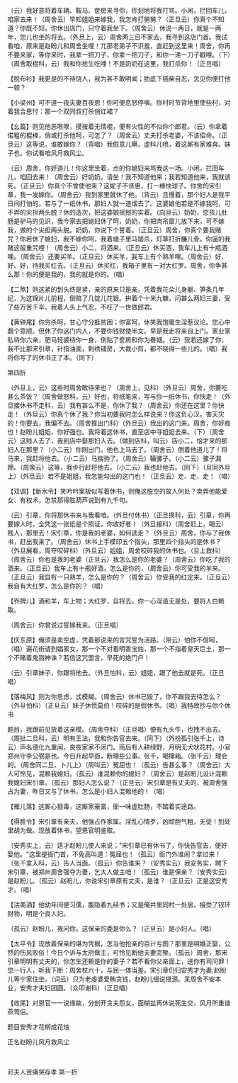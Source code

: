 <!-- { "loadSidebar": true } -->
（云）我好意将着车辆、鞍马、奁房来寻你，你刬地将我打骂。小闲，拦回车儿，咱家去来！（周舍云）早知姐姐来嫁我，我怎肯打舅舅？（正旦云）你真个不知道？你既不知，你休出店门，只守着我坐下。（周舍云）休说一两日，就是一两年，您儿也坐的将去。（外旦上，云）周舍两三日不家去，我寻到这店门首。我试看咱，原来是赵盼儿和周舍坐哩！兀那老弟子不识羞，直赶到这里来！周舍，你再不要来家，等你来时，我拿一把刀子，你拿一把刀子，和你一递一刀子戳哩。（下）（周舍取棍科，云）我和你抢生吃哩！不是奶奶在这里，我打杀你！（正旦唱）

【脱布衫】我更是的不待饶人，我为甚不敢明闻；肋底下插柴自忍，怎见你便打他一顿？

【小梁州】可不道一夜夫妻百夜恩！你可便息怒停嗔。你村时节背地里使些村，对着我合思忖：那一个双同叔打杀俏红裙？

【幺篇】则见他恶哏哏，摸按着无情棍，便有火性的不似你个郎君。（云）你拿着偌粗的棍棒，倘或打杀他呵，可怎了？（周舍云）丈夫打杀老婆，不该偿命。（正旦云）这等说，谁敢嫁你？（背唱）我假意儿瞒，虚科儿喷，着这厮有家难奔。妹子也。你试看咱风月救风尘。

（云）周舍，你好道儿！你这里坐着，点的你媳妇来骂我这一场。小闲，拦回车儿，咱回去来！（周舍云）好奶奶，请坐！我不知道他来；我若知道他来，我就该死。（正旦云）你真个不曾使他来？这妮子不贤惠，打一棒快球子。你舍的宋引章，我一发嫁你。（周舍云）我到家里就休了他。（背云）且慢着，那个妇人是我平日间打怕的，若与了一纸休书，那妇人就一道烟去了。这婆娘他若是不嫁我呵，可不弄的尖担两头脱？休的造次，把这婆娘摇撼的实着。（向旦云）奶奶，您孩儿肚肠是驴马的见识，我今家去把媳妇休了呵，奶奶，你把肉吊窗儿放下来，可不嫁我，做的个尖担两头脱。奶奶，你说下个誓着。（正旦云）周舍，你真个要我赌咒？你若休了媳妇，我不嫁你呵，我着塘子里马踏杀，灯草打折臁儿骨。你逼的我赌这般重咒哩！（周舍云）小二，将酒来。（正旦云）休买酒，我车儿上有十瓶酒哩。（周舍云）还要买羊。（正旦云）休买羊，我车上有个熟羊哩。（周舍云）好、好、好，待我买红去。（正旦云）休买红，我箱子里有一对大红罗。周舍，你争甚么那！你的便是我的，我的就是你的。（唱）

【二煞】则这紧的到头终是紧，亲的原来只是亲。凭着我花朵儿身躯、笋条几年纪，为这锦片儿前程，倒赔了几锭儿花银。拚着个十米九糠，问甚么两妇三妻，受了些万苦千辛。我着人头上气忍，不枉了一世做郎君。

【黄钟尾】你穷杀呵，甘心守分捱贫困；你富呵，休笑我饱暖生淫惹议论。您心中觑个意顺。但休了你这门内人，不要你钱财使半文。早是我走将来自上门。家业家私待你六亲，肥马轻裘待你一身，倒贴了奁房和你为眷姻。（云）我若还嫁了你，我不比那宋引章，针指油面，刺绣铺房，大裁小剪，都不晓得一些儿的。（唱）我将你写了的休书正了本。（同下）


第四折

（外旦上，云）这些时周舍敢待来也？（周舍上，见科）（外旦云）周舍，你要吃甚么茶饭？（周舍做怒科，云）好也，将纸笔来，写与你一纸休书，你快走！（外旦接休书不走科，云）我有甚么不是，你休了我？（周舍云）你还在这里？你快走！（外旦云）你真个休了我？你当初要我时怎么样说来？你这负心汉，害天灾的！你要去，我偏不去。（周舍推出门科）（外旦云）我出的这门来。周舍，你好痴也！赵盼儿姐姐，你好强也。我将着这休书，直至店中寻姐姐去来。（下）（周舍云）这贱人去了，我到店中娶那妇人去。（做到店科，叫云）店小二，恰才来的那妇人在那里？（小二云）你刚出门，他也上马去了。（周舍云）倒着他道儿了！将马来，我赶将他去。（小二云）马揣驹了。（周舍云）鞴骡子。（小二云）骡子漏蹄。（周舍云）这等，我步行赶将他去。（小二云）我也赶他去。（同下）（旦同外旦上）（外旦云）若不是姐姐，我怎能勾出的这门也！（正旦云）走、走、走！（唱）

【双调】【新水令】笑吟吟案板似写着休书，则俺这脱空的故人何处？卖弄他能爱女、有权术，怎禁那得胜葫芦说到有九千句。

（云）引章，你将那休书来与我看咱。（外旦付休书）（正旦换科，云）引章，你再要嫁人时，全凭这一张纸是个照证，你收好者！（外旦接科）（周舍赶上，喝云）贱人，那里去！宋引章，你是我的老婆，如何逃走？（外旦云）周舍，你与了我休书，赶出我来了。（周舍云）休书上手模印五个指头，那里四个指头的是休书？（外旦展看，周夺咬碎科）（外旦云）姐姐，周舍咬碎我的休书也。（旦上救科）（周舍云）你也是我的老婆（正旦云）我怎么是你的老婆？（周舍云）你吃了我的酒来。（正旦云）我车上有十瓶好酒，怎么是你的，（周舍云）你可受我的羊来。（正旦云）我自有一只熟羊，怎么是你的？（周舍云）你受我的红定来。（正旦云）我自有大红罗，怎么是你的？（唱）

【乔牌儿】酒和羊，车上物；大红罗，自将去。你一心淫滥无是处，要将人白赖取。

（周舍云）你曾说过誓嫁我来。（正旦唱）

【庆东原】俺须是卖空虚，凭着那说来的言咒誓为活路。（带云）怕你不信呵，（唱）遍花街请到娼家女，那一个不对着明香宝烛，那一个不指着皇天后土，那一个不赌着鬼戮神诛？若信这咒盟言，早死的绝门户！

（云）引章妹子，你跟将他去。（外旦怕科，云）姐姐，跟了他去就是死。（正旦唱）

【落梅风】则为你思虑，忒模糊。（周舍云）休书已毁了，你不跟我去待怎么？（外旦怕科）（正旦云）妹子休慌莫伯！咬碎的是假休书。（唱）我特故抄与你个休书

题目，我跟前见放着这亲模。（周舍夺科）（正旦唱）便有九头牛，也拽不出去。（周扯二旦科，云）明有王法，我和你告官去来。（同下）（外扮孤引张千上，诗云）声名德化九重闻，良夜家家不闭门。雨后有人耕绿野，月明无犬吠花村。小官郑州守李公弼是也。今日升起早衙，断理些公事。张千，喝撺箱。（张千云）理会的。（周舍同二旦、卜儿上）（周叫云）冤屈也！（孤云）告甚么事？（周舍云）大人可怜见，混赖我媳妇。（孤云）谁混赖你的媳妇？（周舍云）是赵盼儿设计混赖我媳妇宋引章。（孤云）那妇人怎么说？（正旦云）宋引章是有丈夫的，被周舍强占为妻，昨日又与了休书，怎么是小妇人混赖他的！（唱）

【雁儿落】这厮心狠毒，这厮家豪富，衜一味虚肚肠，不踏着实途路。

【得胜令】宋引章有亲夫，他强占作家属。淫乱心情歹，凶顽胆气粗，无徒！到处里胡为做。现放着体书，望恩官明鉴取。

（安秀实上，云）适才赵盼儿使人来说；"宋引章已有休书了，你快告官去，便好娶他。"这里是衙门首，不免高叫道：冤屈也！（孤云）衙门外谁闹？拿过来！（张千拿入科，云）告人当面。（孤云）你告谁来？（安秀实云）我安务实，聘下宋引章，被郑州周舍强夺为妻，乞大人做主咱！（孤云）谁是保亲？（安秀实云）是赵盼儿。（孤云）赵盼儿，你说宋引章原有丈夫，是谁？（正旦云）正是这安秀才。（唱）

【沽美酒】他幼年间便习儒，腹隐着九经书；又是俺共里同村一处居，接受了钗环财物，明是个良人妇。

（孤云）赵盼儿，我问你。这保亲的委是你么？（正旦云）是小妇人。（唱）

【太平令】现放着保亲的堪为凭据，怎当他抢亲的百计亏图？那里是明婚正娶，公然的伤风败俗！今日个诉与太府做主，可怜见断他夫妻完聚。（孤云）周舍，那宋引章明明有丈夫的，你怎生还赖是你的妻子？若不看你父亲面上，送你有司问罪！您一行人，听我下断：周舍杖六十，与民一体当差。宋引章仍归安秀才为妻;赵盼儿等宁家住坐。（词云）只为老虔婆爱贿贪钱，赵盼儿细说根源。呆周舍不安本业，安秀才夫妇团圆。（众叩谢科）（正旦唱）

【收尾】对恩官一一说缘故，分剖开贪夫怨女。面糊盆再休说死生交，风月所重谐燕莺侣。

题目安秀才花柳成花烛

正名赵盼儿风月救风尘


　
　




邓夫人苦痛哭存孝
第一折

